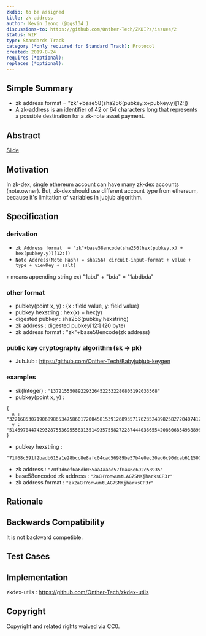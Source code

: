 ```yaml
---
zkdip: to be assigned
title: zk address
author: Kevin Jeong (@ggs134 )
discussions-to: https://github.com/Onther-Tech/ZKDIPs/issues/2
status: WIP
type: Standards Track
category (*only required for Standard Track): Protocol
created: 2019-8-24
requires (*optional): 
replaces (*optional): 
---
```


## Simple Summary
<!--"If you can't explain it simply, you don't understand it well enough." Provide a simplified and layman-accessible explanation of the EIP.-->
- zk address format = "zk"+base58(sha256(pubkey.x+pubkey.y)[12:])
- A zk-address is an identifier of 42 or 64  characters long that represents a possible destination for a zk-note asset payment.

## Abstract
[Slide](https://docs.google.com/presentation/d/18lSXlUvGRS7OjCsCM3ZTFUJ9-YYwVEq5ck72sqt6YFs/edit?usp=sharing)

## Motivation
In zk-dex, single ethereum account can have many zk-dex accounts (note.owner). But, zk-dex should use different account type from ethereum, because it's limitation of variables in jubjub algorithm. 

## Specification

### derivation
- ```zk Address format  = "zk"+base58encode(sha256(hex(pubkey.x) + hex(pubkey.y))[12:])```
- ```Note Address(Note Hash) = sha256( circuit-input-format + value + type + viewKey + salt)```

```+``` means appending string
ex) "1abd" + "bda" = "1abdbda"

### other format
- pubkey(point x, y) : {x : field value, y: field value} 
- pubkey hexstring : hex(x) + hex(y)
- digested pubkey : sha256(pubkey hexstring)
- zk address : digested pubkey[12:] (20 byte)
- zk address format : "zk"+base58encode(zk address)

### public key cryptography algorithm (sk -> pk)
- JubJub : https://github.com/Onther-Tech/Babyjubjub-keygen

### examples

- sk(Integer) : ``` "137215550892293264522532280805192033568" ```
- pubkey(point x, y) : 
```
{
  x : "3221685307190689865347586017200458153912689357176235248982582720407412477386", 
  y : "5146970447429328755369555831351493575582722874440366554208606834938898586669"
}
```
- pubkey hexstring : 
```
"71f68c591f2badb615a1e28bcc8e8afc04cad56989be57b4e0ec30ad6c90dcab61150068fd22e9fd7934e1aecc490c53c945a116967ae411d42d929fd89c2d"
```
- zk address : ``` "70f1d6ef6a6db055aa4aaad57f0a46e692c58935" ```
- base58encoded zk address : ``` "2aGHYonwumtLAG7SNKjharksCP3r" ```
- zk address format : ``` "zk2aGHYonwumtLAG7SNKjharksCP3r" ```

## Rationale

## Backwards Compatibility
It is not backward competible.

## Test Cases
<!--Test cases for an implementation are mandatory for EIPs that are affecting consensus changes. Other EIPs can choose to include links to test cases if applicable.-->

## Implementation
zkdex-utils : https://github.com/Onther-Tech/zkdex-utils

## Copyright
Copyright and related rights waived via [CC0](https://creativecommons.org/publicdomain/zero/1.0/).
